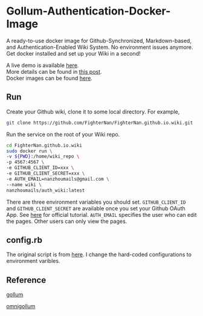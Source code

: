 # Gollum-Authentication-Docker-Image
A ready-to-use docker image for Github-Synchronized, Markdown-based, and Authentication-Enabled Wiki System. No environment issues anymore. Get docker installed and set up your Wiki in a second!

A live demo is available [here](http://www.nan-zhou.com:4567).    
More details can be found in [this post](https://nan-zhou.com/blog/index.php/2019/07/14/github-synchronized-markdown-based-and-auth-enabled-wiki-system/).     
Docker images can be found [here](https://cloud.docker.com/u/nanzhoumails/repository/docker/nanzhoumails/auth_wiki).    

## Run 
Create your Github wiki, clone it to some local directory. For example,  
```bash
git clone https://github.com/FighterNan/FighterNan.github.io.wiki.git
```

Run the service on the root of your Wiki repo. 
```bash
cd FighterNan.github.io.wiki
sudo docker run \
-v ${PWD}:/home/wiki_repo \
-p 4567:4567 \
-e GITHUB_CLIENT_ID=xxx \
-e GITHUB_CLIENT_SECRET=xxx \
-e AUTH_EMAIL=nanzhoumails@gmail.com \
--name wiki \
nanzhoumails/auth_wiki:latest
```
There are three environment variables you should set. `GITHUB_CLIENT_ID ` and `GITHUB_CLIENT_SECRET` are available once you set your Github OAuth App. See [here](https://developer.github.com/apps/building-oauth-apps/creating-an-oauth-app/) for official tutorial.  `AUTH_EMAIL` specifies the user who can edit the pages. Other users can only view the pages. 

## config.rb
The original script is from [here](https://ronnieroller.com/Gollum). I change the hard-coded configurations to environment varibles.

## Reference
[gollum](https://github.com/gollum/gollum)   

[omnigollum](https://github.com/arr2036/omnigollum) 
